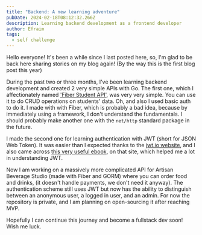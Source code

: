 ```yaml
---
title: "Backend: A new learning adventure"
pubDate: 2024-02-18T08:12:32.266Z
description: Learning backend development as a frontend developer
author: Efraim
tags:
  - self challenge
---
```

Hello everyone! It's been a while since I last posted here, so, I'm glad to be back here sharing stories on my blog again! (By the way this is the first blog post this year)

During the past two or three months, I've been learning backend development and created 2 very simple APIs with Go. The first one, which I affectionately named ['Fiber Student API'](https://github.com/klrfl/fiber-student-api), was very very simple. You can use it to do CRUD operations on students' data. Oh, and also I used basic auth to do it. I made with with Fiber, which is probably a bad idea, because by immediately using a framework, I don't understand the fundamentals. I should probably make another one with the `net/http` standard package in the future.

I made the second one for learning authentication with JWT (short for JSON Web Token). It was easier than I expected thanks to the [jwt.io website](https://jwt.io), and I also came across [this very useful ebook](https://auth0.com/resources/ebooks/jwt-handbook), on that site, which helped me a lot in understanding JWT.

Now I am working on a massively more complicated API for Artisan Beverage Studio (made with Fiber and GORM) where you can order food and drinks, (it doesn't handle payments, we don't need it anyway). The authentication scheme still uses JWT but now has the ability to distinguish between an anonymous user, a logged in user, and an admin. For now the repository is private, and I am planning on open-sourcing it after reaching MVP.

Hopefully I can continue this journey and become a fullstack dev soon! Wish me luck.